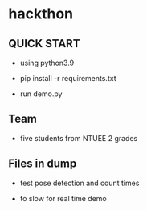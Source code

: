 # hackthon

## QUICK START

- using python3.9

- pip install -r requirements.txt

- run demo.py

## Team

- five students from NTUEE 2 grades

## Files in dump

- test pose detection and count times

- to slow for real time demo
